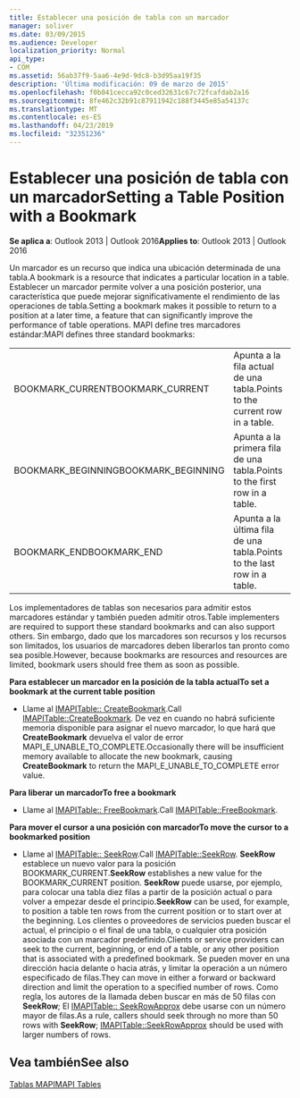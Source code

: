```yaml
---
title: Establecer una posición de tabla con un marcador
manager: soliver
ms.date: 03/09/2015
ms.audience: Developer
localization_priority: Normal
api_type:
- COM
ms.assetid: 56ab37f9-5aa6-4e9d-9dc8-b3d95aa19f35
description: 'Última modificación: 09 de marzo de 2015'
ms.openlocfilehash: f0b041cecca92c0ced32631c67c72fcafdab2a16
ms.sourcegitcommit: 8fe462c32b91c87911942c188f3445e85a54137c
ms.translationtype: MT
ms.contentlocale: es-ES
ms.lasthandoff: 04/23/2019
ms.locfileid: "32351236"
---
```

# <a name="setting-a-table-position-with-a-bookmark"></a><span data-ttu-id="8eeb9-103">Establecer una posición de tabla con un marcador</span><span class="sxs-lookup"><span data-stu-id="8eeb9-103">Setting a Table Position with a Bookmark</span></span>

  
  
<span data-ttu-id="8eeb9-104">**Se aplica a**: Outlook 2013 | Outlook 2016</span><span class="sxs-lookup"><span data-stu-id="8eeb9-104">**Applies to**: Outlook 2013 | Outlook 2016</span></span> 
  
<span data-ttu-id="8eeb9-105">Un marcador es un recurso que indica una ubicación determinada de una tabla.</span><span class="sxs-lookup"><span data-stu-id="8eeb9-105">A bookmark is a resource that indicates a particular location in a table.</span></span> <span data-ttu-id="8eeb9-106">Establecer un marcador permite volver a una posición posterior, una característica que puede mejorar significativamente el rendimiento de las operaciones de tabla.</span><span class="sxs-lookup"><span data-stu-id="8eeb9-106">Setting a bookmark makes it possible to return to a position at a later time, a feature that can significantly improve the performance of table operations.</span></span> <span data-ttu-id="8eeb9-107">MAPI define tres marcadores estándar:</span><span class="sxs-lookup"><span data-stu-id="8eeb9-107">MAPI defines three standard bookmarks:</span></span> 
  
|||
|:-----|:-----|
|<span data-ttu-id="8eeb9-108">BOOKMARK_CURRENT</span><span class="sxs-lookup"><span data-stu-id="8eeb9-108">BOOKMARK_CURRENT</span></span>  <br/> |<span data-ttu-id="8eeb9-109">Apunta a la fila actual de una tabla.</span><span class="sxs-lookup"><span data-stu-id="8eeb9-109">Points to the current row in a table.</span></span>  <br/> |
|<span data-ttu-id="8eeb9-110">BOOKMARK_BEGINNING</span><span class="sxs-lookup"><span data-stu-id="8eeb9-110">BOOKMARK_BEGINNING</span></span>  <br/> |<span data-ttu-id="8eeb9-111">Apunta a la primera fila de una tabla.</span><span class="sxs-lookup"><span data-stu-id="8eeb9-111">Points to the first row in a table.</span></span>  <br/> |
|<span data-ttu-id="8eeb9-112">BOOKMARK_END</span><span class="sxs-lookup"><span data-stu-id="8eeb9-112">BOOKMARK_END</span></span>  <br/> |<span data-ttu-id="8eeb9-113">Apunta a la última fila de una tabla.</span><span class="sxs-lookup"><span data-stu-id="8eeb9-113">Points to the last row in a table.</span></span>  <br/> |
   
<span data-ttu-id="8eeb9-114">Los implementadores de tablas son necesarios para admitir estos marcadores estándar y también pueden admitir otros.</span><span class="sxs-lookup"><span data-stu-id="8eeb9-114">Table implementers are required to support these standard bookmarks and can also support others.</span></span> <span data-ttu-id="8eeb9-115">Sin embargo, dado que los marcadores son recursos y los recursos son limitados, los usuarios de marcadores deben liberarlos tan pronto como sea posible.</span><span class="sxs-lookup"><span data-stu-id="8eeb9-115">However, because bookmarks are resources and resources are limited, bookmark users should free them as soon as possible.</span></span> 
  
 <span data-ttu-id="8eeb9-116">**Para establecer un marcador en la posición de la tabla actual**</span><span class="sxs-lookup"><span data-stu-id="8eeb9-116">**To set a bookmark at the current table position**</span></span>
  
- <span data-ttu-id="8eeb9-117">Llame al [IMAPITable:: CreateBookmark](imapitable-createbookmark.md).</span><span class="sxs-lookup"><span data-stu-id="8eeb9-117">Call [IMAPITable::CreateBookmark](imapitable-createbookmark.md).</span></span> <span data-ttu-id="8eeb9-118">De vez en cuando no habrá suficiente memoria disponible para asignar el nuevo marcador, lo que hará que **CreateBookmark** devuelva el valor de error MAPI_E_UNABLE_TO_COMPLETE.</span><span class="sxs-lookup"><span data-stu-id="8eeb9-118">Occasionally there will be insufficient memory available to allocate the new bookmark, causing **CreateBookmark** to return the MAPI_E_UNABLE_TO_COMPLETE error value.</span></span> 
    
 <span data-ttu-id="8eeb9-119">**Para liberar un marcador**</span><span class="sxs-lookup"><span data-stu-id="8eeb9-119">**To free a bookmark**</span></span>
  
- <span data-ttu-id="8eeb9-120">Llame al [IMAPITable:: FreeBookmark](imapitable-freebookmark.md).</span><span class="sxs-lookup"><span data-stu-id="8eeb9-120">Call [IMAPITable::FreeBookmark](imapitable-freebookmark.md).</span></span>
    
 <span data-ttu-id="8eeb9-121">**Para mover el cursor a una posición con marcador**</span><span class="sxs-lookup"><span data-stu-id="8eeb9-121">**To move the cursor to a bookmarked position**</span></span>
  
- <span data-ttu-id="8eeb9-122">Llame al [IMAPITable:: SeekRow](imapitable-seekrow.md).</span><span class="sxs-lookup"><span data-stu-id="8eeb9-122">Call [IMAPITable::SeekRow](imapitable-seekrow.md).</span></span> <span data-ttu-id="8eeb9-123">**SeekRow** establece un nuevo valor para la posición BOOKMARK_CURRENT.</span><span class="sxs-lookup"><span data-stu-id="8eeb9-123">**SeekRow** establishes a new value for the BOOKMARK_CURRENT position.</span></span> <span data-ttu-id="8eeb9-124">**SeekRow** puede usarse, por ejemplo, para colocar una tabla diez filas a partir de la posición actual o para volver a empezar desde el principio.</span><span class="sxs-lookup"><span data-stu-id="8eeb9-124">**SeekRow** can be used, for example, to position a table ten rows from the current position or to start over at the beginning.</span></span> <span data-ttu-id="8eeb9-125">Los clientes o proveedores de servicios pueden buscar el actual, el principio o el final de una tabla, o cualquier otra posición asociada con un marcador predefinido.</span><span class="sxs-lookup"><span data-stu-id="8eeb9-125">Clients or service providers can seek to the current, beginning, or end of a table, or any other position that is associated with a predefined bookmark.</span></span> <span data-ttu-id="8eeb9-126">Se pueden mover en una dirección hacia delante o hacia atrás, y limitar la operación a un número especificado de filas.</span><span class="sxs-lookup"><span data-stu-id="8eeb9-126">They can move in either a forward or backward direction and limit the operation to a specified number of rows.</span></span> <span data-ttu-id="8eeb9-127">Como regla, los autores de la llamada deben buscar en más de 50 filas con **SeekRow**; El [IMAPITable:: SeekRowApprox](imapitable-seekrowapprox.md) debe usarse con un número mayor de filas.</span><span class="sxs-lookup"><span data-stu-id="8eeb9-127">As a rule, callers should seek through no more than 50 rows with **SeekRow**; [IMAPITable::SeekRowApprox](imapitable-seekrowapprox.md) should be used with larger numbers of rows.</span></span> 
    
## <a name="see-also"></a><span data-ttu-id="8eeb9-128">Vea también</span><span class="sxs-lookup"><span data-stu-id="8eeb9-128">See also</span></span>



[<span data-ttu-id="8eeb9-129">Tablas MAPI</span><span class="sxs-lookup"><span data-stu-id="8eeb9-129">MAPI Tables</span></span>](mapi-tables.md)

